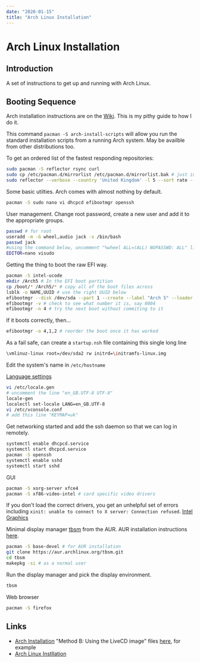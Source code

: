 ```yaml
---
date: "2020-01-15"
title: "Arch Linux Installation"
---
```


<!-- markdownlint-disable MD025 -->
# Arch Linux Installation
<!-- markdownlint-enable MD025 -->

## Introduction

A set of instructions to get up and running with Arch Linux.

## Booting Sequence

Arch installation instructions are on the [Wiki](https://wiki.archlinux.org/index.php/Installation_guide).  This is my pithy guide to how I do it.

This command ```pacman -S arch-install-scripts``` will allow you run the standard installation scripts from a running Arch system.  May be availble from other distributions too.

To get an ordered list of the fastest responding repositories:

````bash
sudo pacman -S reflector rsync curl
sudo cp /etc/pacman.d/mirrorlist /etc/pacman.d/mirrorlist.bak # just in case
sudo reflector --verbose --country 'United Kingdom' -l 5 --sort rate --save /etc/pacman.d/mirrorlist
````

Some basic utilties.  Arch comes with almost nothing by default.

````bash
pacman -S sudo nano vi dhcpcd efibootmgr openssh
````

User management.  Change root password, create a new user and add it to the appropriate groups.

````bash
passwd # for root
useradd -m -G wheel,audio jack -s /bin/bash
passwd jack
#using the command below, uncomment "%wheel ALL=(ALL) NOPASSWD: ALL" line
EDITOR=nano visudo
````

Getting the thing to boot the raw EFI way.

````bash
pacman -S intel-ucode
mkdir /Arch5 # In the EFI boot partition
cp /boot/* /Arch5/* # copy all of the boot files across
lsblk -o NAME,UUID # use the right UUID below
efibootmgr --disk /dev/sda --part 1 --create --label "Arch 5" --loader /Arch5/vmlinuz-linux --unicode 'root=UUID=23aff7da-45d6-492d-9f9c-b71b531cebfb rw initrd=/Arch5/intel-ucode.img initrd=/Arch5/initramfs-linux.img' --verbose
efibootmgr -v # check to see what number it is, say 0004
efibootmgr -n 4 # try the next boot without commiting to it
````

If it boots correctly, then...

````bash
efibootmgr -o 4,1,2 # reorder the boot once it has worked
````

As a fail safe, can create a ```startup.nsh``` file containing this single long line

````bash
\vmlinuz-linux root=/dev/sda2 rw initrd=\initramfs-linux.img
````

Edit the system's name in ```/etc/hostname```

[Language settings](https://wiki.archlinux.org/index.php/Localewif)

````bash
vi /etc/locale.gen
# uncomment the line "en_GB.UTF-8 UTF-8"
locale-gen
localectl set-locale LANG=en_GB.UTF-8
vi /etc/vconsole.conf
# add this line "KEYMAP=uk"
````

Get networking started and add the ssh daemon so that we can log in remotely.

````bash
systemctl enable dhcpcd.service
systemctl start dhcpcd.service
pacman -S openssh
systemctl enable sshd
systemctl start sshd
````

GUI

````bash
pacman -S xorg-server xfce4
pacman -S xf86-video-intel # card specific video drivers
````

If you don't load the correct drivers, you get an unhelpful set of errors including ```xinit: unable to connect to X server: Connection refused```.
[Intel Graphics](https://wiki.archlinux.org/index.php/intel_graphics)

Minimal display manager [tbsm](https://aur.archlinux.org/packages/tbsm/) from the AUR.  AUR installation instructions [here](https://wiki.archlinux.org/index.php/Arch_User_Repository).

````bash
pacman -S base-devel # for AUR installation
git clone https://aur.archlinux.org/tbsm.git
cd tbsm
makepkg -si # as a normal user
````

Run the display manager and pick the display environment.

````bash
tbsm
````

Web browser

````bash
pacman -S firefox
````

## Links

* [Arch Installation](https://wiki.archlinux.org/index.php/Install_Arch_Linux_from_existing_Linux)
"Method B: Using the LiveCD image" files [here](https://mirror.bytemark.co.uk/archlinux/iso/2020.01.01/arch/x86_64/), for example
* [Arch Linux Instllation](https://wiki.archlinux.org/index.php/Installation_guide)

